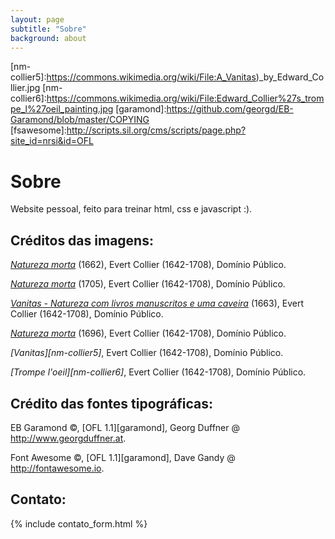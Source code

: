 ```yaml
---
layout: page
subtitle: "Sobre"
background: about
---
```


[nm-collier]:https://commons.wikimedia.org/wiki/File:EDWAERT_COLLIER_VANITAS_STILL_LIFE.jpg
[nm-collier2]:https://commons.wikimedia.org/wiki/File:Collier,_Evert_-_Vanitas_Still-Life_-_1705.jpg
[nm-collier3]:https://commons.wikimedia.org/wiki/File:Edwaert_Collier_-_Vanitas_-_Still_Life_with_Books_and_Manuscripts_and_a_Skull_-_Google_Art_Project.jpg
[nm-collier4]:https://commons.wikimedia.org/wiki/File:Colyer,_Edwaert_-_Still_Life_-_Google_Art_Project.jpg
[nm-collier5]:https://commons.wikimedia.org/wiki/File:A_Vanitas)_by_Edward_Collier.jpg
[nm-collier6]:https://commons.wikimedia.org/wiki/File:Edward_Collier%27s_trompe_l%27oeil_painting.jpg
[garamond]:https://github.com/georgd/EB-Garamond/blob/master/COPYING
[fsawesome]:http://scripts.sil.org/cms/scripts/page.php?site_id=nrsi&id=OFL

# Sobre

Website pessoal, feito para treinar html, css e javascript :).

## Créditos das imagens:

*[Natureza morta][nm-collier]* (1662), Evert Collier (1642-1708), Domínio Público.

*[Natureza morta][nm-collier2]* (1705), Evert Collier (1642-1708), Domínio Público.

*[Vanitas - Natureza com livros manuscritos e uma caveira][nm-collier3]* (1663), Evert Collier (1642-1708), Domínio Público.

*[Natureza morta][nm-collier4]* (1696), Evert Collier (1642-1708), Domínio Público.

*[Vanitas][nm-collier5]*, Evert Collier (1642-1708), Domínio Público.

*[Trompe l'oeil][nm-collier6]*, Evert Collier (1642-1708), Domínio Público.

## Crédito das fontes tipográficas:

EB Garamond &copy;, [OFL 1.1][garamond], Georg Duffner @ http://www.georgduffner.at.

Font Awesome &copy;, [OFL 1.1][garamond], Dave Gandy @ http://fontawesome.io.

## Contato:

{% include contato_form.html %}
